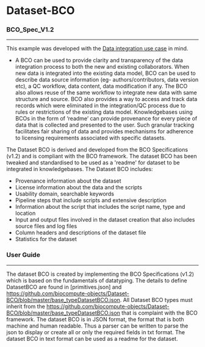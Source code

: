 Dataset-BCO
========================

### BCO_Spec_V1.2
-----------------
This example was developed with the [Data integration use case](https://github.com/biocompute-objects/BCO_Spec_V1.2/blob/master/BCO_Spec_V1.2.md#data-integration-use-case) in mind. 

* A BCO can be used to provide clarity and transparency of the data integration process to both the new and existing collaborators. When new data is integrated into the existing data model, BCO can be used to describe data source information (eg- authors/contributors, data version etc), a QC workflow, data content, data modification if any. The BCO also allows reuse of the same workflow to integrate new data with same structure and source. BCO also provides a way to access and track data records which were eliminated in the integration/QC process due to rules or restrictions of the existing data model. Knowledgebases using BCOs in the form of ‘readme’ can provide provenance for every piece of data that is collected and presented to the user. Such granular tracking facilitates fair sharing of data and provides mechanisms for adherence to licensing requirements associated with specific datasets.

The Dataset BCO is derived and developed from the BCO Specifications (v1.2) and is compliant with the BCO framework. The dataset BCO has been tweaked and standardised to be used as a 'readme' for dataset to be integrated in knowledgebases. The Dataset BCO includes:

* Provenance information about the dataset
* License information about the data and the scripts
* Usability domain, searchable keywords
* Pipeline steps that include scripts and extensive description
* Information about the script that includes the script name, type and location
* Input and output files involved in the dataset creation that also includes source files and log files
* Column headers and descriptions of the dataset file 
* Statistics for the dataset

### User Guide
--------------
The dataset BCO is created by implementing the BCO Specifications (v1.2) which is based on the fundamentals of datatyping. The details to define DatasetBCO are found in [primitives.json] and https://github.com/biocompute-objects/Dataset-BCO/blob/master/base_typeDatasetBCO.json. All Dataset BCO types must inherit from the https://github.com/biocompute-objects/Dataset-BCO/blob/master/base_typeDatasetBCO.json that is complaint with the BCO framework. The dataset BCO is in JSON format, the format that is both machine and human readable. Thus a parser can be written to parse the json to display or create all or only the required fields in txt format. The dataset BCO in text format can be used as a readme for the dataset.
